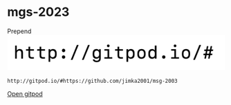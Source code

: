 # mgs-2023

Prepend ![gitpod](doc/img/prepend-gitpod.png) 

```
http://gitpod.io/#https://github.com/jimka2001/msg-2003
```
[Open gitpod](http://gitpod.io/#https://github.com/jimka2001/msg-2003)

